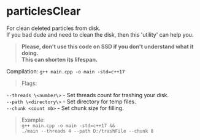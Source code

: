 # particlesClear
For clean deleted particles from disk.</br>
If you bad dude and need to clean the disk, then this 'utility' can help you.</br>
> **Please, don't use this code on SSD if you don't understand what it doing.</br>
This can shorten its lifespan.**</br>

Compilation: `g++ main.cpp -o main -std=c++17`</br>
> Flags:</br>

  `--threads \<number\>` - Set threads count for trashing your disk.</br>
  `--path \<directory\>` - Set directory for temp files.</br>
  `--chunk <count mb>` - Set chunk size for filling.</br>

> Example:</br>
  `g++ main.cpp -o main -std=c++17 &&`</br>`./main --threads 4 --path D:/trashFile --chunk 8`
